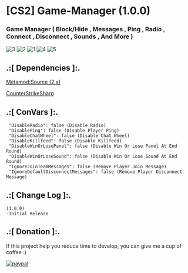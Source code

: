 # [CS2] Game-Manager (1.0.0)

### Game Manager ( Block/Hide , Messages , Ping , Radio , Connect , Disconnect , Sounds , And More )

![3](https://github.com/oqyh/cs2-Game-Manager/assets/48490385/76d08c47-d838-4867-8410-06b7c8249add)
![2](https://github.com/oqyh/cs2-Game-Manager/assets/48490385/1d2c9311-3092-4c49-8198-b37d3cb65890)
![1](https://github.com/oqyh/cs2-Game-Manager/assets/48490385/65c8b2d0-045a-46d2-b75a-a2c235fc6a26)
![4](https://github.com/oqyh/cs2-Game-Manager/assets/48490385/138b8ff5-df2e-4c3a-a85a-f8996aeda63b)
![5](https://github.com/oqyh/cs2-Game-Manager/assets/48490385/f9ad7166-e24f-403c-8a60-1efba12f7efc)


## .:[ Dependencies ]:.
[Metamod:Source (2.x)](https://www.sourcemm.net/downloads.php/?branch=master)

[CounterStrikeSharp](https://github.com/roflmuffin/CounterStrikeSharp/releases)

## .:[ ConVars ]:.
 ```
  "DisableRadio": false (Disable Radio)
  "DisablePing": false (Disable Player Ping)
  "DisableChatWheel": false (Disable Chat Wheel)
  "DisableKillfeed": false (Disable Killfeed)
  "DisableWinOrLosePanel": false (Disable Win Or Lose Panel At End Round)
  "DisableWinOrLoseSound": false (Disable Win Or Lose Sound At End Round)
  "IgnoreJoinTeamMessages": false (Remove Player Join Message)
  "IgnoreDefaultDisconnectMessages": false (Remove Player Disconnect Message)
```


## .:[ Change Log ]:.
```
(1.0.0)
-Initial Release
```

## .:[ Donation ]:.

If this project help you reduce time to develop, you can give me a cup of coffee :)

[![paypal](https://www.paypalobjects.com/en_US/i/btn/btn_donateCC_LG.gif)](https://paypal.me/oQYh)
